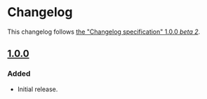 # Changelog
This changelog follows [the "Changelog specification" 1.0.0 *beta 2*](https://github.com/YaFou/Changelog-specification).

## [1.0.0](https://github.com/YaFou/Changelog-specification/releases/tag/v1.0.0-beta.1)

### Added
- Initial release.
